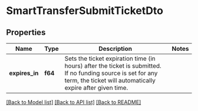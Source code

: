 # SmartTransferSubmitTicketDto

## Properties

Name | Type | Description | Notes
------------ | ------------- | ------------- | -------------
**expires_in** | **f64** | Sets the ticket expiration time (in hours) after the ticket is submitted. If no funding source is set for any term, the ticket will automatically expire after given time. | 

[[Back to Model list]](../README.md#documentation-for-models) [[Back to API list]](../README.md#documentation-for-api-endpoints) [[Back to README]](../README.md)


